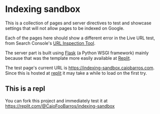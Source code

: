 # Indexing sandbox

This is a collection of pages and server directives to test and showcase settings that will not allow pages to be indexed on Google.

Each of the pages here should show a different error in the Live URL test, from Search Console's [URL Inspection Tool](https://support.google.com/webmasters/answer/9012289).

The server part is built using [Flask](https://palletsprojects.com/p/flask/) (a Python WSGI framework) mainly because that was the template more easily available at [Replit](https://repl.it).

The test page's current URL is https://indexing-sandbox.caiobarros.com. Since this is hosted at [replit](https://repl.it) it may take a while to load on the first try.

## This is a repl

You can fork this project and immediately test it at https://replit.com/@CaioFooBarros/indexing-sandbox
